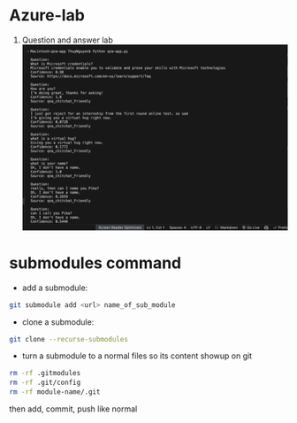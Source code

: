 # Azure-lab

1. Question and answer lab
![alt text](qna.png)

#  submodules command
- add a submodule:
```bash
git submodule add <url> name_of_sub_module
```
- clone a submodule:
```bash
git clone --recurse-submodules
```
- turn a submodule to a normal files so its content showup on git
```bash
rm -rf .gitmodules
rm -rf .git/config
rm -rf module-name/.git
```
then add, commit, push like normal